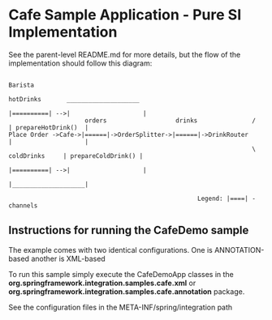 Cafe Sample Application - Pure SI Implementation
=======================

See the parent-level README.md for more details, but the flow of the implementation should follow this diagram:


	                                                                                          Barista
					                                                     hotDrinks       ____________________        
	                                                                    |==========| -->|                    |
	                     orders                   drinks               /                | prepareHotDrink()  |
	Place Order ->Cafe->|======|->OrderSplitter->|======|->DrinkRouter                  |                    |
	                                                                   \ coldDrinks     | prepareColdDrink() |
	                                                                    |==========| -->|                    |
	                                                                                    |____________________|
										
														Legend: |====| - channels  
													


## Instructions for running the CafeDemo sample

The example comes with two identical configurations. One is ANNOTATION-based another is XML-based

To run this sample simply execute the CafeDemoApp classes in the **org.springframework.integration.samples.cafe.xml** or  **org.springframework.integration.samples.cafe.annotation** package.

See the configuration files in the META-INF/spring/integration path

